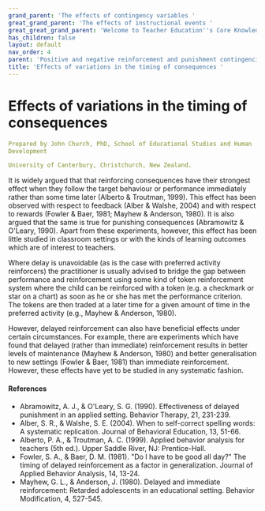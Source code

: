 ```yaml
---
grand_parent: 'The effects of contingency variables '
great_grand_parent: 'The effects of instructional events '
great_great_grand_parent: 'Welcome to Teacher Education''s Core Knowledge and Skills.'
has_children: false
layout: default
nav_order: 4
parent: 'Positive and negative reinforcement and punishment contingencies '
title: 'Effects of variations in the timing of consequences '
---
```

# Effects of variations in the timing of consequences


```yaml
Prepared by John Church, PhD, School of Educational Studies and Human
Development

University of Canterbury, Christchurch, New Zealand.
```


It is widely argued that that reinforcing consequences have their
strongest effect when they follow the target behaviour or performance
immediately rather than some time later (Alberto & Troutman, 1999). This
effect has been observed with respect to feedback (Alber & Walshe, 2004)
and with respect to rewards (Fowler & Baer, 1981; Mayhew & Anderson,
1980). It is also argued that the same is true for punishing
consequences (Abramowitz & O'Leary, 1990). Apart from these experiments,
however, this effect has been little studied in classroom settings or
with the kinds of learning outcomes which are of interest to teachers.

Where delay is unavoidable (as is the case with preferred activity
reinforcers) the practitioner is usually advised to bridge the gap
between performance and reinforcement using some kind of token
reinforcement system where the child can be reinforced with a token
(e.g. a checkmark or star on a chart) as soon as he or she has met the
performance criterion. The tokens are then traded at a later time for a
given amount of time in the preferred activity (e.g., Mayhew & Anderson,
1980).

However, delayed reinforcement can also have beneficial effects under
certain circumstances. For example, there are experiments which have
found that delayed (rather than immediate) reinforcement results in
better levels of maintenance (Mayhew & Anderson, 1980) and better
generalisation to new settings (Fowler & Baer, 1981) than immediate
reinforcement. However, these effects have yet to be studied in any
systematic fashion.


#### References

-   Abramowitz, A. J., & O\'Leary, S. G. (1990). Effectiveness of
    delayed punishment in an applied setting. Behavior Therapy, 21,
    231-239.
-   Alber, S. R., & Walshe, S. E. (2004). When to self-correct spelling
    words: A systematic replication. Journal of Behavioral Education,
    13, 51-66.
-   Alberto, P. A., & Troutman, A. C. (1999). Applied behavior analysis
    for teachers (5th ed.). Upper Saddle River, NJ: Prentice-Hall.
-   Fowler, S. A., & Baer, D. M. (1981). \"Do I have to be good all
    day?\" The timing of delayed reinforcement as a factor in
    generalization. Journal of Applied Behavior Analysis, 14, 13-24.
-   Mayhew, G. L., & Anderson, J. (1980). Delayed and immediate
    reinforcement: Retarded adolescents in an educational setting.
    Behavior Modification, 4, 527-545.
